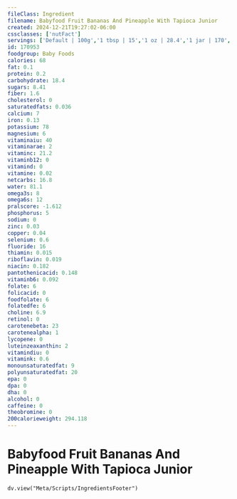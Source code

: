 ```yaml
---
fileClass: Ingredient
filename: Babyfood Fruit Bananas And Pineapple With Tapioca Junior
created: 2024-12-21T19:27:02-06:00
cssclasses: ['nutFact']
servings: ['Default | 100g','1 tbsp | 15','1 oz | 28.4','1 jar | 170','1 jar gerber third foods (6 oz) | 170','1 jar heinz junior-3 (6 oz) | 170']
id: 170953
foodgroup: Baby Foods
calories: 68
fat: 0.1
protein: 0.2
carbohydrate: 18.4
sugars: 8.41
fiber: 1.6
cholesterol: 0
saturatedfats: 0.036
calcium: 7
iron: 0.13
potassium: 78
magnesium: 6
vitaminaiu: 40
vitaminarae: 2
vitaminc: 21.2
vitaminb12: 0
vitamind: 0
vitamine: 0.02
netcarbs: 16.8
water: 81.1
omega3s: 8
omega6s: 12
pralscore: -1.612
phosphorus: 5
sodium: 0
zinc: 0.03
copper: 0.04
selenium: 0.6
fluoride: 16
thiamin: 0.015
riboflavin: 0.019
niacin: 0.182
pantothenicacid: 0.148
vitaminb6: 0.092
folate: 6
folicacid: 0
foodfolate: 6
folatedfe: 6
choline: 6.9
retinol: 0
carotenebeta: 23
carotenealpha: 1
lycopene: 0
luteinzeaxanthin: 2
vitamindiu: 0
vitamink: 0.6
monounsaturatedfat: 9
polyunsaturatedfat: 20
epa: 0
dpa: 0
dha: 0
alcohol: 0
caffeine: 0
theobromine: 0
200calorieweight: 294.118
---
```


# Babyfood Fruit Bananas And Pineapple With Tapioca Junior

```dataviewjs
dv.view("Meta/Scripts/IngredientsFooter")
```